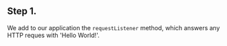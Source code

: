## Step 1.

We add to our application the `requestListener` method, which answers any HTTP reques with 'Hello World!'.
